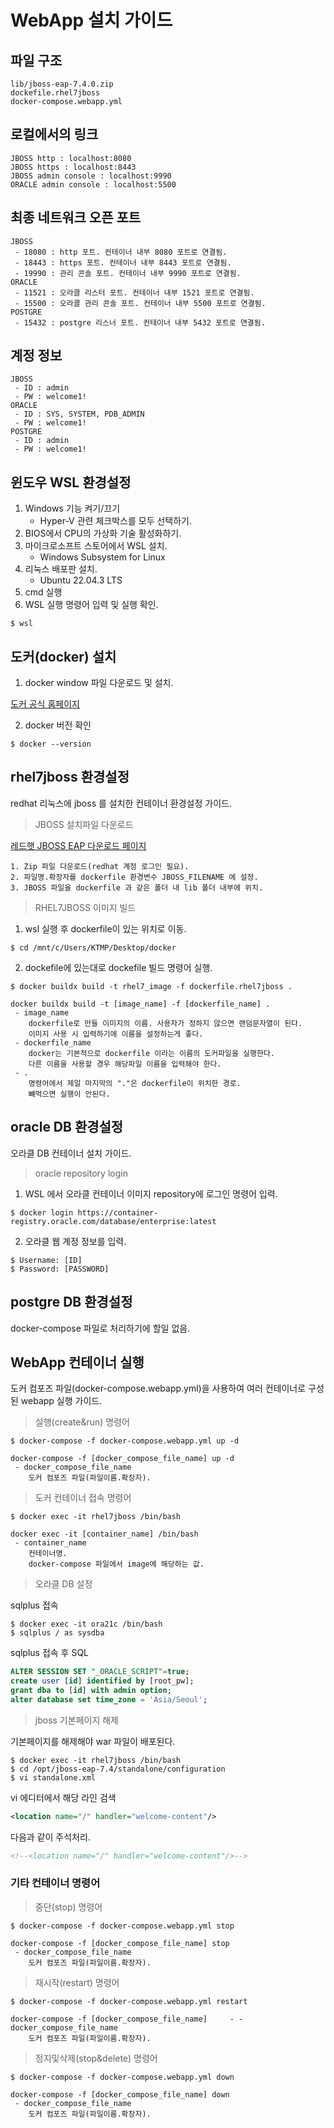 # WebApp 설치 가이드

## 파일 구조

	lib/jboss-eap-7.4.0.zip
	dockefile.rhel7jboss
	docker-compose.webapp.yml

## 로컬에서의 링크

	JBOSS http : localhost:8080
	JBOSS https : localhost:8443
	JBOSS admin console : localhost:9990
	ORACLE admin console : localhost:5500

## 최종 네트워크 오픈 포트

	JBOSS
	 - 18080 : http 포트. 컨테이너 내부 8080 포트로 연결됨.
	 - 18443 : https 포트. 컨테이너 내부 8443 포트로 연결됨.
	 - 19990 : 관리 콘솔 포트. 컨테이너 내부 9990 포트로 연결됨.
	ORACLE
	 - 11521 : 오라클 리스터 포트. 컨테이너 내부 1521 포트로 연결됨.
	 - 15500 : 오라클 관리 콘솔 포트. 컨테이너 내부 5500 포트로 연결됨.
	POSTGRE
	 - 15432 : postgre 리스너 포트. 컨테이너 내부 5432 포트로 연결됨.

## 계정 정보

	JBOSS
	 - ID : admin
	 - PW : welcome1!
	ORACLE
	 - ID : SYS, SYSTEM, PDB_ADMIN
	 - PW : welcome1!
	POSTGRE
	 - ID : admin
	 - PW : welcome1!
	
## 윈도우 WSL 환경설정

1. Windows 기능 켜기/끄기
	- Hyper-V 관련 체크박스를 모두 선택하기.
2. BIOS에서 CPU의 가상화 기술 활성화하기.
3. 마이크로소프트 스토어에서 WSL 설치.
	- Windows Subsystem for Linux
4. 리눅스 배포판 설치.
	- Ubuntu 22.04.3 LTS
5. cmd 실행
6. WSL 실행 명령어 입력 및 실행 확인.

```
$ wsl
```

## 도커(docker) 설치

1. docker window 파일 다운로드 및 설치.

[도커 공식 홈페이지](https://www.docker.com/)

2. docker 버전 확인

```
$ docker --version
```

## rhel7jboss 환경설정

redhat 리눅스에 jboss 를 설치한 컨테이너 환경설정 가이드.

> JBOSS 설치파일 다운로드

[레드햇 JBOSS EAP 다운로드 페이지](https://developers.redhat.com/products/eap/download)

	1. Zip 파일 다운로드(redhat 계정 로그인 필요).
	2. 파일명.확장자를 dockerfile 환경변수 JBOSS_FILENAME 에 설정.
	3. JBOSS 파일을 dockerfile 과 같은 폴더 내 lib 폴더 내부에 위치.

> RHEL7JBOSS 이미지 빌드

1. wsl 실행 후 dockerfile이 있는 위치로 이동.

```
$ cd /mnt/c/Users/KTMP/Desktop/docker
```

2. dockefile에 있는대로 dockefile 빌드 명령어 실행.

```
$ docker buildx build -t rhel7_image -f dockerfile.rhel7jboss .
```
	docker buildx build -t [image_name] -f [dockerfile_name] .
	 - image_name
		dockerfile로 만들 이미지의 이름. 사용자가 정하지 않으면 랜덤문자열이 된다. 
		이미지 사용 시 입력하기에 이름을 설정하는게 좋다.
	 - dockerfile_name
		docker는 기본적으로 dockerfile 이라는 이름의 도커파일을 실행한다.
		다른 이름을 사용할 경우 해당파일 이름을 입력해야 한다.
	 - . 
		명령어에서 제일 마지막의 "."은 dockerfile이 위치한 경로.
		뺴먹으면 실행이 안된다.

## oracle DB 환경설정

오라클 DB 컨테이너 설치 가이드.

> oracle repository login

1. WSL 에서 오라클 컨테이너 이미지 repository에 로그인 명령어 입력.
```
$ docker login https://container-registry.oracle.com/database/enterprise:latest
```

2. 오라클 웹 계정 정보를 입력.
```
$ Username: [ID]
$ Password: [PASSWORD]
```

## postgre DB 환경설정

docker-compose 파일로 처리하기에 할일 없음.

## WebApp 컨테이너 실행

도커 컴포즈 파일(docker-compose.webapp.yml)을 사용하여 여러 컨테이너로 구성된 webapp 실행 가이드.

> 실행(create&run) 명령어
```
$ docker-compose -f docker-compose.webapp.yml up -d
```
	docker-compose -f [docker_compose_file_name] up -d
	 - docker_compose_file_name
		도커 컴포즈 파일(파일이름.확장자).

> 도커 컨테이너 접속 명령어
```
$ docker exec -it rhel7jboss /bin/bash
```

	docker exec -it [container_name] /bin/bash
	 - container_name
		컨테이너명.
		docker-compose 파일에서 image에 해당하는 값.

> 오라클 DB 설정

sqlplus 접속
```
$ docker exec -it ora21c /bin/bash
$ sqlplus / as sysdba
```

sqlplus 접속 후 SQL
```sql
ALTER SESSION SET "_ORACLE_SCRIPT"=true;
create user [id] identified by [root_pw];
grant dba to [id] with admin option;
alter database set time_zone = 'Asia/Seoul';
```

> jboss 기본페이지 해제

기본페이지를 해제해야 war 파일이 배포된다.

```
$ docker exec -it rhel7jboss /bin/bash
$ cd /opt/jboss-eap-7.4/standalone/configuration
$ vi standalone.xml
```

vi 에디터에서 해당 라인 검색
```xml
<location name="/" handler="welcome-content"/>
```
다음과 같이 주석처리.
```xml
<!--<location name="/" handler="welcome-content"/>-->
```

### 기타 컨테이너 명령어

> 중단(stop) 명령어
```
$ docker-compose -f docker-compose.webapp.yml stop
```
	docker-compose -f [docker_compose_file_name] stop
	 - docker_compose_file_name
		도커 컴포즈 파일(파일이름.확장자).
		
> 재시작(restart) 명령어
```
$ docker-compose -f docker-compose.webapp.yml restart
```
	docker-compose -f [docker_compose_file_name] 	 - - docker_compose_file_name
		도커 컴포즈 파일(파일이름.확장자).

> 정지및삭제(stop&delete) 명령어
```
$ docker-compose -f docker-compose.webapp.yml down
```	
	docker-compose -f [docker_compose_file_name] down
	 - docker_compose_file_name
		도커 컴포즈 파일(파일이름.확장자).
		
